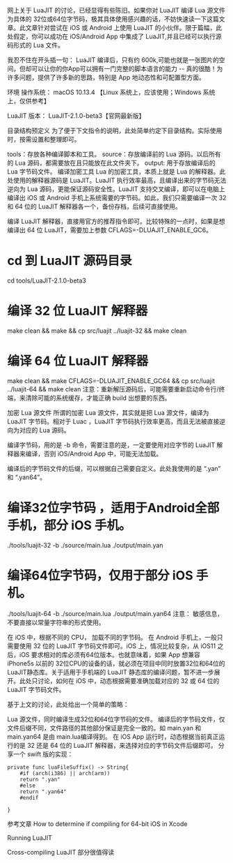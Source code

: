 网上关于 LuaJIT 的讨论，已经显得有些陈旧。如果你对 LuaJIT 编译 Lua 源文件为具体的 32位或64位字节码，极其具体使用感兴趣的话，不妨快速读一下这篇文章。此文章针对尝试在 iOS 或 Android 上使用 LuaJIT 的小伙伴。限于篇幅，此处假定，你可以成功在 iOS/Android App 中集成了 LuaJIT,并且已经可以执行源码形式的 Lua 文件。

我忍不住在开头插一句： LuaJIT 编译后，只有约 600k,可能也就是一张图片的空间，但却可以让你的你App可以拥有一门完整的脚本语言的能力 -- 真的很酷！为许多问题，提供了许多新的思路，特别是 App 地动态性和可配置型方面。

环境
操作系统： macOS 10.13.4 【Linux 系统上，应该使用；Windows 系统上，仅供参考】

LuaJIT 版本： LuaJIT-2.1.0-beta3【官网最新版】

目录结构预定义
为了便于下文指令的说明，此处简单约定下目录结构。实际使用时，按需设置和整理即可。

tools：存放各种编译脚本和工具。
source：存放编译前的 Lua 源码。以后所有的 Lua 源码，都需要放在且只能放在此文件夹下。
output: 用于存放编译后的 Lua 字节码文件。
编译加密工具
Lua 的加密工具，本质上就是 Lua 的解释器。此处使用的解释器源码是 LuaJIT。LuaJIT 执行效率最高，且编译出来的字节码无法逆向为 Lua 源码，更能保证源码安全性。LuaJIT 支持交叉编译，即可以在电脑上编译出 iOS 或 Android 手机上系统需要的字节码。如此，我们只需要编译一次 32 和 64 位的 LuaJIT 解释器各一个，备份存档，后续可直接使用。

编译 LuaJIT 解释器，直接用官方的推荐指令即可。比较特殊的一点时，如果是想编译出 64 位 LuaJIT，需要加上参数 CFLAGS=-DLUAJIT_ENABLE_GC6。

# cd 到 LuaJIT 源码目录
cd tools/LuaJIT-2.1.0-beta3

# 编译 32 位 LuaJIT 解释器
make clean && make && cp src/luajit ../luajit-32 && make clean

# 编译 64 位 LuaJIT 解释器
make clean && make CFLAGS=-DLUAJIT_ENABLE_GC64 && cp src/luajit ../luajit-64 && make clean
注意：重新解压源码后，可能需要重新启动命令行/终端，来清除可能的系统缓存，才能正确 build 出想要的东西。

加密 Lua 源文件
所谓的加密 Lua 源文件，其实就是把 Lua 源文件，编译为 LuaJIT 字节码。相对于 Luac ，LuaJIT 字节码执行效率更高，而且无法被直接逆向为对应的 Lua 源码。

编译字节码，用的是 -b 命令，需要注意的是，一定要使用对应字节的 LuaJIT 解释器来编译，否则 iOS/Android App 中，可能无法加载。

编译后的字节码文件的后缀，可以根据自己需要自定义。此处我使用的是 “.yan” 和 “.yan64”。

# 编译32位字节码 ，适用于Android全部手机，部分 iOS 手机。
./tools/luajit-32 -b ./source/main.lua ./output/main.yan

# 编译64位字节码，仅用于部分 iOS 手机。
./tools/luajit-64 -b ./source/main.lua ./output/main.yan64
注意： 敏感信息，不要直接以常量字符串的形式使用。

在 iOS 中，根据不同的 CPU， 加载不同的字节码。
在 Android 手机上，一般只需要使用 32 位的 LuaJIT 字节码文件即可。iOS 上，情况比较复杂，从 iOS11 之后，iOS 要求相对的库必须有64位版本。也就意味着，如果 App 想兼容 iPhone5s 以前的 32位CPU的设备的话，就必须在项目中同时放置32位和64位的LuaJIT静态库。关于适用于手机端的 LuaJIT 静态库的编译问题，暂不进一步展开。此处只讨论，如何在 iOS 中，动态根据需要准确加载对应的 32 或 64 位的 LuaJIT 字节码文件。

基于上文的讨论，此处给出一个简单的策略：

Lua 源文件，同时编译生成32位和64位字节码的文件。
编译后的字节码文件，仅文件后缀不同，文件路径的其他部分保证是完全一致的。如 main.yan 和 main.yan64 是由 main.lua编译得到。
在 iOS App 运行时，动态根据当前真正运行的是 32 还是 64 位的 LuaJIT 解释器，来选择对应的字节码文件后缀即可。
分享一个 swift 版的实现：

    private func luaFileSuffix() -> String{
        #if (arch(i386) || arch(arm))
        return ".yan"
        #else
        return ".yan64"
        #endif

    }
参考文章
How to determine if compiling for 64-bit iOS in Xcode

Running LuaJIT

Cross-compiling LuaJIT 部分很值得读